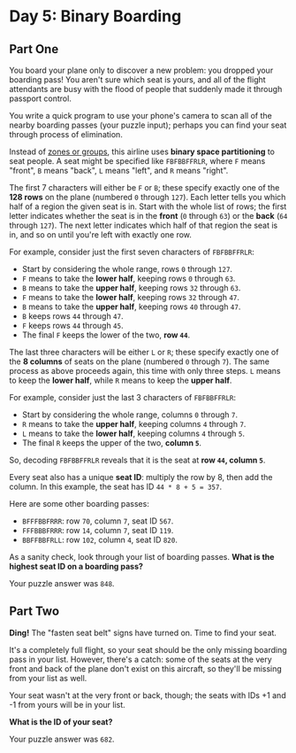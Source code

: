 # Day 5: Binary Boarding

## Part One

You board your plane only to discover a new problem: you dropped your
boarding pass! You aren't sure which seat is yours, and all of the
flight attendants are busy with the flood of people that suddenly made
it through passport control.

You write a quick program to use your phone's camera to scan all of the
nearby boarding passes (your puzzle input); perhaps you can find your
seat through process of elimination.

Instead of [zones or
groups](https://www.youtube.com/watch?v=oAHbLRjF0vo), this airline uses
**binary space partitioning** to seat people. A seat might be specified
like `FBFBBFFRLR`, where `F` means "front", `B` means "back", `L` means
"left", and `R` means "right".

The first 7 characters will either be `F` or `B`; these specify exactly
one of the **128 rows** on the plane (numbered `0` through `127`). Each
letter tells you which half of a region the given seat is in. Start with
the whole list of rows; the first letter indicates whether the seat is
in the **front** (`0` through `63`) or the **back** (`64` through `127`).
The next letter indicates which half of that region the seat is in, and
so on until you're left with exactly one row.

For example, consider just the first seven characters of `FBFBBFFRLR`:

-   Start by considering the whole range, rows `0` through `127`.
-   `F` means to take the **lower half**, keeping rows `0` through `63`.
-   `B` means to take the **upper half**, keeping rows `32` through `63`.
-   `F` means to take the **lower half**, keeping rows `32` through `47`.
-   `B` means to take the **upper half**, keeping rows `40` through `47`.
-   `B` keeps rows `44` through `47`.
-   `F` keeps rows `44` through `45`.
-   The final `F` keeps the lower of the two, **row `44`**.

The last three characters will be either `L` or `R`; these specify
exactly one of the **8 columns** of seats on the plane (numbered `0`
through `7`). The same process as above proceeds again, this time with
only three steps. `L` means to keep the **lower half**, while `R` means to
keep the **upper half**.

For example, consider just the last 3 characters of `FBFBBFFRLR`:

-   Start by considering the whole range, columns `0` through `7`.
-   `R` means to take the **upper half**, keeping columns `4` through `7`.
-   `L` means to take the **lower half**, keeping columns `4` through `5`.
-   The final `R` keeps the upper of the two, **column `5`**.

So, decoding `FBFBBFFRLR` reveals that it is the seat at **row `44`,
column `5`**.

Every seat also has a unique **seat ID**: multiply the row by 8, then add
the column. In this example, the seat has ID `44 * 8 + 5 = 357`.

Here are some other boarding passes:

-   `BFFFBBFRRR`: row `70`, column `7`, seat ID `567`.
-   `FFFBBBFRRR`: row `14`, column `7`, seat ID `119`.
-   `BBFFBBFRLL`: row `102`, column `4`, seat ID `820`.

As a sanity check, look through your list of boarding passes. **What is
the highest seat ID on a boarding pass?**

Your puzzle answer was `848`.

## Part Two

**Ding!** The "fasten seat belt" signs have turned on. Time to find your
seat.

It's a completely full flight, so your seat should be the only missing
boarding pass in your list. However, there's a catch: some of the seats
at the very front and back of the plane don't exist on this aircraft, so
they'll be missing from your list as well.

Your seat wasn't at the very front or back, though; the seats with IDs
+1 and -1 from yours will be in your list.

**What is the ID of your seat?**

Your puzzle answer was `682`.
